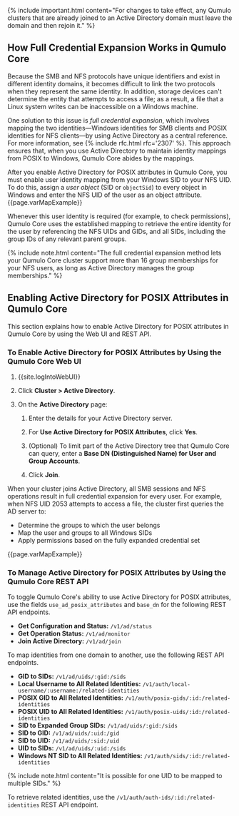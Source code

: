 {% include important.html content="For changes to take effect, any Qumulo clusters that are already joined to an Active Directory domain must leave the domain and then rejoin it." %}

## How Full Credential Expansion Works in Qumulo Core
Because the SMB and NFS protocols have unique identifiers and exist in different identity domains, it becomes difficult to link the two protocols when they represent the same identity. In addition, storage devices can't determine the entity that attempts to access a file; as a result, a file that a Linux system writes can be inaccessible on a Windows machine.

One solution to this issue is _full credential expansion_, which involves mapping the two identities&mdash;Windows identities for SMB clients and POSIX identities for NFS clients&mdash;by using Active Directory as a central reference. For more information, see {% include rfc.html rfc='2307' %}. This approach ensures that, when you use Active Directory to maintain identity mappings from POSIX to Windows, Qumulo Core abides by the mappings.

After you enable Active Directory for POSIX attributes in Qumulo Core, you must enable user identity mapping from your Windows SID to your NFS UID. To do this, assign a _user object_ (SID or `objectSid`) to every object in Windows and enter the NFS UID of the user as an object attribute. {{page.varMapExample}}

Whenever this user identity is required (for example, to check permissions), Qumulo Core uses the established mapping to retrieve the entire identity for the user by referencing the NFS UIDs and GIDs, and all SIDs, including the group IDs of any relevant parent groups.

{% include note.html content="The full credential expansion method lets your Qumulo Core cluster support more than 16 group memberships for your NFS users, as long as Active Directory manages the group memberships." %}

## Enabling Active Directory for POSIX Attributes in Qumulo Core
This section explains how to enable Active Directory for POSIX attributes in Qumulo Core by using the Web UI and REST API.

### To Enable Active Directory for POSIX Attributes by Using the Qumulo Core Web UI

1. {{site.logIntoWebUI}}

1. Click **Cluster > Active Directory**.

1. On the **Active Directory** page: 

   1. Enter the details for your Active Directory server.

   1. For **Use Active Directory for POSIX Attributes**, click **Yes**.

   1. (Optional) To limit part of the Active Directory tree that Qumulo Core can query, enter a **Base DN (Distinguished Name) for User and Group Accounts**.
  
   1. Click **Join**.

When your cluster joins Active Directory, all SMB sessions and NFS operations result in full credential expansion for every user. For example, when NFS UID 2053 attempts to access a file, the cluster first queries the AD server to:

* Determine the groups to which the user belongs
* Map the user and groups to all Windows SIDs
* Apply permissions based on the fully expanded credential set

{{page.varMapExample}}

### To Manage Active Directory for POSIX Attributes by Using the Qumulo Core REST API
To toggle Qumulo Core's ability to use Active Directory for POSIX attributes, use the fields `use_ad_posix_attributes` and `base_dn` for the following REST API endpoints.

* **Get Configuration and Status:** `/v1/ad/status`
* **Get Operation Status:** `/v1/ad/monitor`
* **Join Active Directory:** `/v1/ad/join`

To map identities from one domain to another, use the following REST API endpoints.

* **GID to SIDs:** `/v1/ad/uids/:gid:/sids`
* **Local Username to All Related Identities:** `/v1/auth/local-username/:username:/related-identities`
* **POSIX GID to All Related Identities:** `/v1/auth/posix-gids/:id:/related-identities`
* **POSIX UID to All Related Identities:** `/v1/auth/posix-uids/:id:/related-identities`
* **SID to Expanded Group SIDs:** `/v1/ad/uids/:gid:/sids`
* **SID to GID:** `/v1/ad/uids/:uid:/gid`
* **SID to UID:** `/v1/ad/uids/:sid:/uid`
* **UID to SIDs:** `/v1/ad/uids/:uid:/sids`
* **Windows NT SID to All Related Identities:** `/v1/auth/sids/:id:/related-identities`

{% include note.html content="It is possible for one UID to be mapped to multiple SIDs." %}

To retrieve related identities, use the `/v1/auth/auth-ids/:id:/related-identities` REST API endpoint.
